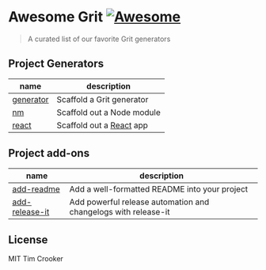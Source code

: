 # Awesome Grit [![Awesome](https://awesome.re/badge-flat.svg)](https://awesome.re)

> A curated list of our favorite Grit generators

## Project Generators

| name                                                      | description                                     |
| --------------------------------------------------------- | ----------------------------------------------- |
| [generator](https://github.com/TimCrooker/grit-generator) | Scaffold a Grit generator                       |
| [nm](https://github.com/saojs/sao-nm)                     | Scaffold out a Node module                      |
| [react](https://github.com/saojs/sao-react)               | Scaffold out a [React](https://reactjs.org) app |

## Project add-ons

| name                                                            | description                                                    |
| --------------------------------------------------------------- | -------------------------------------------------------------- |
| [add-readme](https://github.com/TimCrooker/grit-readme)         | Add a well-formatted README into your project                  |
| [add-release-it](https://github.com/TimCrooker/grit-release-it) | Add powerful release automation and changelogs with release-it |

## License

MIT Tim Crooker